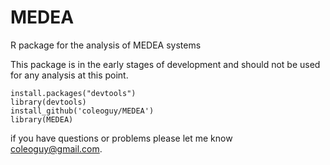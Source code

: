 MEDEA
====

R package for the analysis of MEDEA systems


This package is in the early stages of development and should not be used for any analysis at this point.

```
install.packages("devtools")
library(devtools)
install_github('coleoguy/MEDEA')
library(MEDEA)
```

if you have questions or problems please let me know [coleoguy@gmail.com](mailto:coleoguy@gmail.com).
